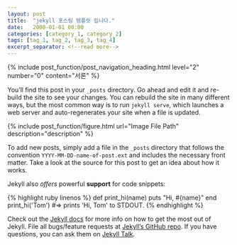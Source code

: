 ```yaml
---
layout: post
title:  "jekyll 포스팅 템플릿 입니다."
date:   2000-01-01 00:00
categories: [category_1, category_2]
tags: [tag_1, tag_2, tag_3, tag_4]
excerpt_separator: <!--read more-->
---
```


<!-- header for toc -->
{% include post_function/post_navigation_heading.html level="2" number="0" content="서론" %}

<!--start excerpt-->
You’ll find this post in your `_posts` directory. Go ahead and edit it and re-build the site to see your changes. You can rebuild the site in many different ways, but the most common way is to run `jekyll serve`, which launches a web server and auto-regenerates your site when a file is updated.
<!--read more-->

<!-- insert image -->
{% include post_function/figure.html url="Image File Path" description="description" %}

To add new posts, simply add a file in the `_posts` directory that follows the convention `YYYY-MM-DD-name-of-post.ext` and includes the necessary front matter. Take a look at the source for this post to get an idea about how it works.

Jekyll also *offers* powerful **support** for code snippets:

{% highlight ruby linenos %}
def print_hi(name)
  puts "Hi, #{name}"
end
print_hi('Tom')
#=> prints 'Hi, Tom' to STDOUT.
{% endhighlight %}

Check out the [Jekyll docs][jekyll-docs] for more info on how to get the most out of Jekyll. File all bugs/feature requests at [Jekyll’s GitHub repo][jekyll-gh]. If you have questions, you can ask them on [Jekyll Talk][jekyll-talk].


[jekyll-docs]: https://jekyllrb.com/docs/home
[jekyll-gh]:   https://github.com/jekyll/jekyll
[jekyll-talk]: https://talk.jekyllrb.com/